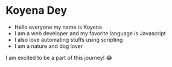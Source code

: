 # Koyena Dey

- Hello everyone my name is Koyena
- I am a web developer and my favorite language is Javascript
- I also love automating stuffs using scripting
- I am a nature and dog lover

I am excited to be a part of this journey! :joy:
